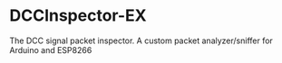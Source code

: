 # DCCInspector-EX
The DCC signal packet inspector. A custom packet analyzer/sniffer for Arduino and ESP8266 
